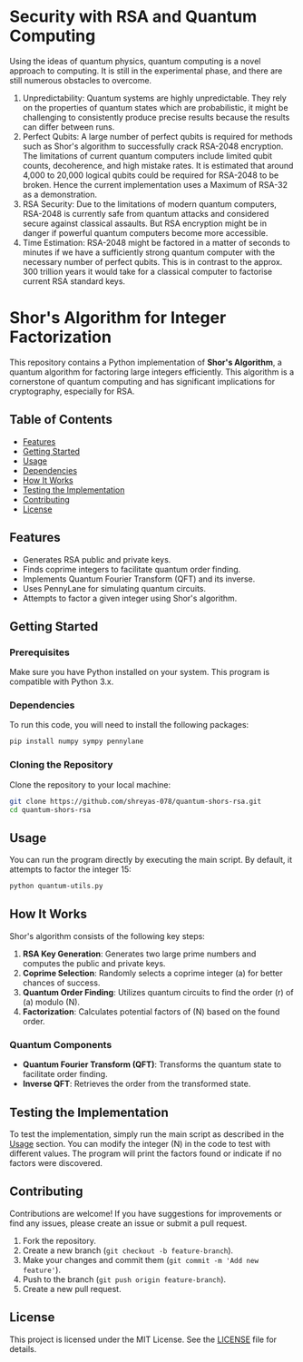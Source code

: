 # Security with RSA and Quantum Computing

Using the ideas of quantum physics, quantum computing is a novel approach to computing. It is still in the experimental phase, and there are still numerous obstacles to overcome.

1. Unpredictability: Quantum systems are highly unpredictable. They rely on the properties of quantum states which are probabilistic, it might be challenging to consistently produce precise results because the results can differ between runs.
2. Perfect Qubits: A large number of perfect qubits is required for methods such as Shor's algorithm to successfully crack RSA-2048 encryption. The limitations of current quantum computers include limited qubit counts, decoherence, and high mistake rates. It is estimated that around 4,000 to 20,000 logical qubits could be required for RSA-2048 to be broken. Hence the current implementation uses a Maximum of RSA-32 as a demonstration.
3. RSA Security: Due to the limitations of modern quantum computers, RSA-2048 is currently safe from quantum attacks and considered secure against classical assaults. But RSA encryption might be in danger if powerful quantum computers become more accessible.
4. Time Estimation: RSA-2048 might be factored in a matter of seconds to minutes if we have a sufficiently strong quantum computer with the necessary number of perfect qubits. This is in contrast to the approx. 300 trillion years it would take for a classical computer to factorise current RSA standard keys.

# Shor's Algorithm for Integer Factorization

This repository contains a Python implementation of **Shor's Algorithm**, a quantum algorithm for factoring large integers efficiently. This algorithm is a cornerstone of quantum computing and has significant implications for cryptography, especially for RSA.

## Table of Contents

- [Features](#features)
- [Getting Started](#getting-started)
- [Usage](#usage)
- [Dependencies](#dependencies)
- [How It Works](#how-it-works)
- [Testing the Implementation](#testing-the-implementation)
- [Contributing](#contributing)
- [License](#license)

## Features

- Generates RSA public and private keys.
- Finds coprime integers to facilitate quantum order finding.
- Implements Quantum Fourier Transform (QFT) and its inverse.
- Uses PennyLane for simulating quantum circuits.
- Attempts to factor a given integer using Shor's algorithm.

## Getting Started

### Prerequisites

Make sure you have Python installed on your system. This program is compatible with Python 3.x.

### Dependencies

To run this code, you will need to install the following packages:

```bash
pip install numpy sympy pennylane
```

### Cloning the Repository

Clone the repository to your local machine:

```bash
git clone https://github.com/shreyas-078/quantum-shors-rsa.git
cd quantum-shors-rsa
```

## Usage

You can run the program directly by executing the main script. By default, it attempts to factor the integer 15:

```bash
python quantum-utils.py
```

## How It Works

Shor's algorithm consists of the following key steps:

1. **RSA Key Generation**: Generates two large prime numbers and computes the public and private keys.
2. **Coprime Selection**: Randomly selects a coprime integer \(a\) for better chances of success.
3. **Quantum Order Finding**: Utilizes quantum circuits to find the order \(r\) of \(a\) modulo \(N\).
4. **Factorization**: Calculates potential factors of \(N\) based on the found order.

### Quantum Components

- **Quantum Fourier Transform (QFT)**: Transforms the quantum state to facilitate order finding.
- **Inverse QFT**: Retrieves the order from the transformed state.

## Testing the Implementation

To test the implementation, simply run the main script as described in the [Usage](#usage) section. You can modify the integer \(N\) in the code to test with different values. The program will print the factors found or indicate if no factors were discovered.

## Contributing

Contributions are welcome! If you have suggestions for improvements or find any issues, please create an issue or submit a pull request.

1. Fork the repository.
2. Create a new branch (`git checkout -b feature-branch`).
3. Make your changes and commit them (`git commit -m 'Add new feature'`).
4. Push to the branch (`git push origin feature-branch`).
5. Create a new pull request.

## License

This project is licensed under the MIT License. See the [LICENSE](LICENSE) file for details.
